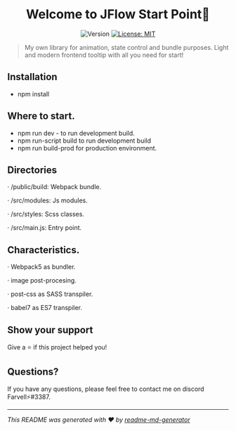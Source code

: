 <h1 align="center">Welcome to JFlow Start Point👋</h1>
<p align="center">
  <img alt="Version" src="https://img.shields.io/badge/version-1.0.3-blue.svg?cacheSeconds=2592000" />
  <a href="#" target="_blank">
    <img alt="License: MIT" src="https://img.shields.io/badge/License-MIT-green.svg" />
  </a>
</p>

> My own library for animation, state control and bundle purposes. Light and modern frontend tooltip with all you need for start!

## Installation

- npm install


## Where to start.

- npm run dev - to run development build.
- npm run-script build to run development build 
- npm run build-prod for production environment.


## Directories

· /public/build: Webpack bundle.

· /src/modules: Js modules.

· /src/styles: Scss classes.

· /src/main.js: Entry point.


## Characteristics.

· Webpack5 as bundler.

· image post-procesing.

· post-css as SASS transpiler.

· babel7 as ES7 transpiler.


## Show your support

Give a ⭐️ if this project helped you!

## Questions?

If you have any questions, please feel free to contact me on discord Farvell⚡#3387.

***
_This README was generated with ❤️ by [readme-md-generator](https://github.com/kefranabg/readme-md-generator)_
